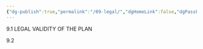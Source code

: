 ```yaml
---
{"dg-publish":true,"permalink":"/09-legal/","dgHomeLink":false,"dgPassFrontmatter":false}
---
```



9.1 LEGAL VALIDITY OF THE PLAN

9.2 